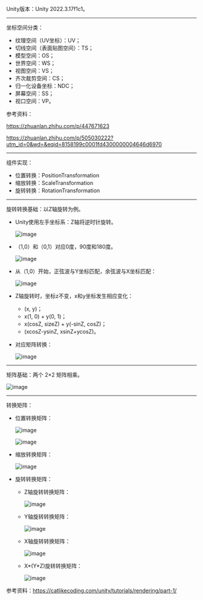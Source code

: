 Unity版本：Unity 2022.3.17f1c1。
***
坐标空间分类：
- 纹理空间（UV坐标）：UV；
- 切线空间（表面贴图空间）：TS；
- 模型空间：OS；
- 世界空间：WS；
- 视图空间：VS；
- 齐次裁剪空间：CS；
- 归一化设备坐标：NDC；
- 屏幕空间：SS；
- 视口空间：VP。

参考资料：

https://zhuanlan.zhihu.com/p/447671623

https://zhuanlan.zhihu.com/p/505030222?utm_id=0&wd=&eqid=8158199c0001fd4300000004646d6970
***
组件实现：
- 位置转换：PositionTransformation
- 缩放转换：ScaleTransformation
- 旋转转换：RotationTransformation
***
旋转转换基础：以Z轴旋转为例。
- Unity使用左手坐标系：Z轴将逆时针旋转。

  ![image](https://github.com/user-attachments/assets/4f45bef6-96b3-42fd-b4e0-09fdda82cda3)

- （1,0）和（0,1）对应0度，90度和180度。

   ![image](https://github.com/user-attachments/assets/2021138f-5ec5-4e78-8b23-b3c0fcf7425a)

- 从（1,0）开始，正弦波与Y坐标匹配，余弦波与X坐标匹配：

  ![image](https://github.com/user-attachments/assets/a7931c6b-44e5-458e-8f31-1a77a72b5ffe)

- Z轴旋转时，坐标z不变，x和y坐标发生相应变化：
  - (x, y)；
  - x(1, 0) + y(0, 1)；
  - x(cosZ, sizeZ) + y(-sinZ, cosZ)；
  - (xcosZ-ysinZ, xsinZ+ycosZ)。
- 对应矩阵转换：

  ![image](https://github.com/user-attachments/assets/7167b353-d20a-406c-ab4a-f897c1d376f7)

***
矩阵基础：两个 2×2 矩阵相乘。

![image](https://github.com/user-attachments/assets/4b43c5fc-4cb2-404a-be8b-c0f51cabb7fa)

***
转换矩阵：
- 位置转换矩阵：

  ![image](https://github.com/user-attachments/assets/9c7d3f89-865f-4d5a-9670-0961e4f0e3b9)

  ![image](https://github.com/user-attachments/assets/b2676aff-651a-4a2b-a0b3-ef1cde906fad)

- 缩放转换矩阵：

  ![image](https://github.com/user-attachments/assets/1d7410c4-a674-4cbb-b66c-61aae29b3ee9)
  
- 旋转转换矩阵：
  - Z轴旋转转换矩阵：

    ![image](https://github.com/user-attachments/assets/68d2c70c-b04d-454a-b4ae-b9bb559cc790)

  - Y轴旋转转换矩阵：

    ![image](https://github.com/user-attachments/assets/e17126f5-0d90-4528-b8ad-e41f239e48d5)

  - X轴旋转转换矩阵：

    ![image](https://github.com/user-attachments/assets/84c16d60-d786-4365-aeee-63bf2b2e24ab)

  -  X*(Y*Z)旋转转换矩阵：

     ![image](https://github.com/user-attachments/assets/d00131e9-13ba-497f-9f1f-0f22e964af37)

参考资料：https://catlikecoding.com/unity/tutorials/rendering/part-1/


